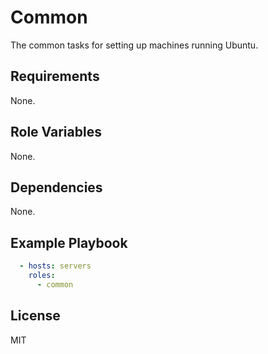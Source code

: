 # Common

The common tasks for setting up machines running Ubuntu.

## Requirements

None.

## Role Variables

None.

## Dependencies

None.

## Example Playbook

```yml
  - hosts: servers
    roles:
      - common
```

## License

MIT
